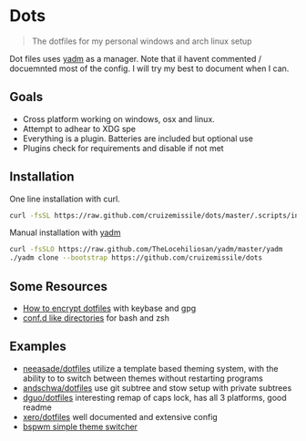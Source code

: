 # Dots

> The dotfiles for my personal windows and arch linux setup

Dot files uses [yadm] as a manager. Note that iI havent commented / docuemnted most of the config. I will try my best to document when I can.

## Goals

- Cross platform working on windows, osx and linux.
- Attempt to adhear to XDG spe
- Everything is a plugin. Batteries are included but optional use
- Plugins check for requirements and disable if not met

## Installation

One line installation with curl.

```bash
curl -fsSL https://raw.github.com/cruizemissile/dots/master/.scripts/install | bash -s --
```

Manual installation with [yadm]

```bash
curl -fsSLO https://raw.github.com/TheLocehiliosan/yadm/master/yadm
./yadm clone --bootstrap https://github.com/cruizemissile/dots
```

[yadm]: https://thelocehiliosan.github.io/yadm

## Some Resources

- [How to encrypt dotfiles](https://abdullah.today/2019/10/01/encrypted-dotfiles.html) with keybase and gpg
- [conf.d like directories](https://chr4.org/blog/2014/09/10/conf-dot-d-like-directories-for-zsh-slash-bash-dotfiles/)
    for bash and zsh

## Examples

- [neeasade/dotfiles](https://github.com/neeasade/dotfiles) utilize a template based theming system, with the ability to
    to switch between themes without restarting programs
- [andschwa/dotfiles](https://github.com/andschwa/dotfiles) use git subtree and stow setup with private subtrees
- [dguo/dotfiles](https://github.com/dguo/dotfiles) interesting remap of caps lock, has all 3 platforms, good readme
- [xero/dotfiles](https://github.com/xero/dotfiles) well documented and extensive config
- [bspwm simple theme switcher](https://www.reddit.com/r/unixporn/comments/def9ez/bspwm_simple_theme_switcher/)

